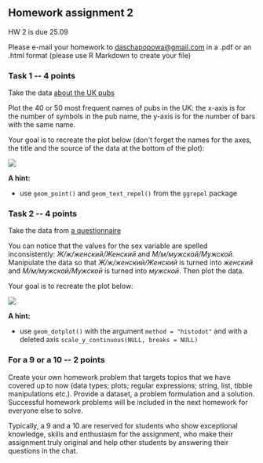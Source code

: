 ## Homework assignment 2

HW 2 is due 25.09

Please e-mail your homework to daschapopowa@gmail.com in a .pdf or an .html format (please use R Markdown to create your file)

### Task 1 -- 4 points

Take the data [about the UK pubs](https://raw.githubusercontent.com/dashapopova/Intro-to-R/main/HWs/HW2/UK_pubs.csv)

Plot the 40 or 50 most frequent names of pubs in the UK: the x-axis is for the number of symbols in the pub name, the y-axis is for the number of bars with the same name.

Your goal is to recreate the plot below (don't forget the names for the axes, the title and the source of the data at the bottom of the plot):

![](https://github.com/dashapopova/Intro-to-R/blob/main/HWs/HW2/pubs.png)

**A hint:**

+ use ```geom_point()``` and ```geom_text_repel()``` from the ```ggrepel``` package

### Task 2 -- 4 points

Take the data from [a questionnaire](https://raw.githubusercontent.com/dashapopova/Intro-to-R/main/HWs/HW2/mad_questionary.csv)

You can notice that the values for the sex variable are spelled inconsistently: *Ж/ж/женский/Женский* and *М/м/мужской/Мужской*. Manipulate the data so that *Ж/ж/женский/Женский* is turned into *женский* and *М/м/мужской/Мужской* is turned into *мужской*. Then plot the data.

Your goal is to recreate the plot below:

![](https://github.com/dashapopova/Intro-to-R/blob/main/HWs/HW2/questionnaire.png)

**A hint:**

+ use ```geom_dotplot()``` with the argument ```method = "histodot"``` and with a deleted axis ```scale_y_continuous(NULL, breaks = NULL)```

### For a 9 or a 10 -- 2 points

Create your own homework problem that targets topics that we have covered up to now (data types; plots; regular expressions; string, list, tibble manipulations etc.). Provide a dataset, a problem formulation and a solution. Successful homework problems will be included in the next homework for everyone else to solve.

Typically, a 9 and a 10 are reserved for students who show exceptional knowledge, skills and enthusiasm for the assignment, who make their assignment truly original and help other students by answering their questions in the chat.
